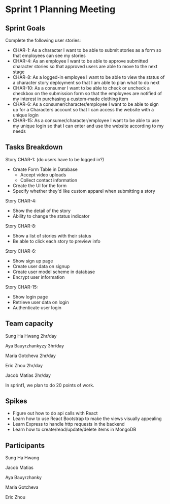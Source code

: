 # Sprint 1 Planning Meeting
## Sprint Goals
Complete the following user stories:
- CHAR-1: As a character I want to be able to submit stories as a form so that employees can see my stories
- CHAR-4: As an employee I want to be able to approve submitted character stories so that approved users are able to move to the next stage
- CHAR-8: As a logged-in employee I want to be able to view the status of a character story deployment so that I am able to plan what to do next
- CHAR-10: As a consumer I want to be able to check or uncheck a checkbox on the submission form so that the employees are notified of my interest in purchasing a custom-made clothing item
- CHAR-6: As a consumer/character/employee I want to be able to sign up for a Characters account so that I can access the website with a unique login
- CHAR-15: As a consumer/character/employee I want to be able to use my unique login so that I can enter and use the website according to my needs

## Tasks Breakdown
Story CHAR-1: (do users have to be logged in?)
- Create Form Table in Database
    - Accept video uploads
    - Collect contact information
- Create the UI for the form
- Specify whether they'd like custom apparel when submitting a story

Story CHAR-4:
- Show the detail of the story
- Ability to change the status indicator

Story CHAR-8:
- Show a list of stories with their status
- Be able to click each story to preview info

Story CHAR-6:
- Show sign up page
- Create user data on signup
- Create user model scheme in database
- Encrypt user information

Story CHAR-15:
- Show login page
- Retrieve user data on login
- Authenticate user login

## Team capacity
Sung Ha Hwang 2hr/day

Aya Bauyrzhankyzy 3hr/day

Maria Gotcheva 2hr/day

Eric Zhou 2hr/day

Jacob Matias 2hr/day

In sprint1, we plan to do 20 points of work.

## Spikes
- Figure out how to do api calls with React
- Learn how to use React Bootstrap to make the views visually appealing
- Learn Express to handle http requests in the backend
- Learn how to create/read/update/delete items in MongoDB

## Participants
Sung Ha Hwang

Jacob Matias

Aya Bauyrzhanky

Maria Gotcheva

Eric Zhou